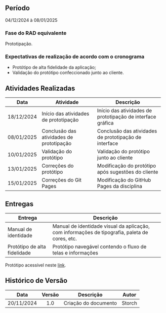 ## Período

04/12/2024 à 08/01/2025

### Fase do RAD equivalente

Prototipação.

### Expectativas de realização de acordo com o cronograma

- Protótipo de alta fidelidade da aplicação;
- Validação do protótipo confeccionado junto ao cliente.

## Atividades Realizadas

| Data       | Atividade                           | Descrição                                                      |
|------------|-------------------------------------|----------------------------------------------------------------|
| 18/12/2024 | Início das atividades de prototipação | Início das atividades de prototipação de interface gráfica     |
| 08/01/2025 | Conclusão das atividades de prototipação | Conclusão das atividades de prototipação de interface          |
| 10/01/2025 | Validação do protótipo               | Validação do protótipo junto ao cliente                        |
| 13/01/2025 | Correções do protótipo               | Modificação do protótipo após sugestões do cliente             |
| 15/01/2025 | Correções do Git Pages               | Modificação do GitHub Pages da disciplina                      |

## Entregas

| Entrega                        | Descrição                                                                 |
|---------------------------------|---------------------------------------------------------------------------|
| Manual de identidade           | Manual de identidade visual da aplicação, com informações de tipografia, paleta de cores, etc. |
| Protótipo de alta fidelidade   | Protótipo navegável contendo o fluxo de telas e informações               |

Protótipo acessível neste [link](https://mdsreq-fga-unb.github.io/2024.2-T03-MicroData/visao_produto_projeto/prototipo/).

##  Histórico de Versão

| **Data**    | **Versão** | **Descrição** | **Autor** |
| :--------: | :--------: | :--------:  | :--------: | 
|      20/11/2024      |      1.0       |      Criação do documento       |    Storch     |